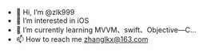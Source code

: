 - 👋 Hi, I’m @zlk999
- 👀 I’m interested in iOS
- 🌱 I’m currently learning MVVM、swift、Objective—C...
- 📫 How to reach me zhanglkx@163.com

<!---
zlk999/zlk999 is a ✨ special ✨ repository because its `README.md` (this file) appears on your GitHub profile.
You can click the Preview link to take a look at your changes.
--->
